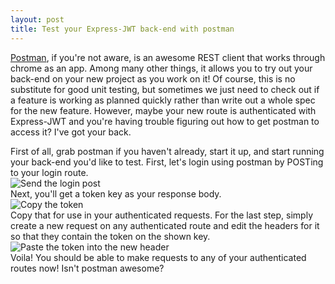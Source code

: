 ```yaml
---
layout: post
title: Test your Express-JWT back-end with postman
---
```


[Postman](https://chrome.google.com/webstore/detail/postman-rest-client/fdmmgilgnpjigdojojpjoooidkmcomcm?hl=en), if you're not aware, is an awesome REST client that works through chrome as an app.  Among many other things, it
allows you to try out your back-end on your new project as you work on it!  Of course, this is no substitute for good unit testing, but sometimes we just need to check out if a feature is working as planned quickly rather than write
out a whole spec for the new feature.  However, maybe your new route is authenticated with Express-JWT and you're having trouble figuring out how to get postman to access it?  I've got your back.  
  
First of all, grab postman if you haven't already, start it up, and start running your back-end you'd like to test.  First, let's login using postman by POSTing to your login route.  
![Send the login post](http://i.imgur.com/i8ZRgO8.png "Login with Postman")  
Next, you'll get a token key as your response body.  
![Copy the token](http://i.imgur.com/p8dkBwb.png "Copy the whole token from the response")  
Copy that for use in your authenticated requests.  For the last step, simply create a new request on any authenticated route and edit the headers for it so that they contain the token on the shown key.  
![Paste the token into the new header](http://i.imgur.com/En8gzP0.png "Paste the token into the new header")  
Voila! You should be able to make requests to any of your authenticated routes now! Isn't postman awesome?  